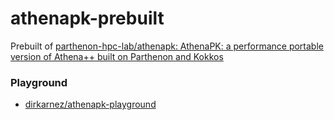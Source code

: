athenapk-prebuilt
=================
Prebuilt of [parthenon-hpc-lab/athenapk: AthenaPK: a performance portable version of Athena++ built on Parthenon and Kokkos](https://github.com/parthenon-hpc-lab/athenapk)

### Playground
- [dirkarnez/athenapk-playground](https://github.com/dirkarnez/athenapk-playground)